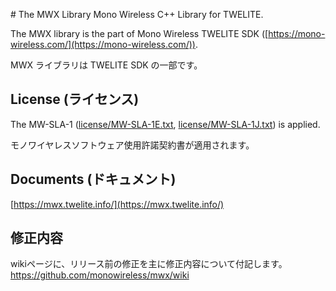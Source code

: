 ﻿﻿# The MWX Library
Mono Wireless C++ Library for TWELITE.


The MWX library is the part of Mono Wireless TWELITE SDK ([https://mono-wireless.com/](https://mono-wireless.com/)).

MWX ライブラリは TWELITE SDK の一部です。

## License (ライセンス)
The MW-SLA-1 ([license/MW-SLA-1E.txt](license/MW-SLA-1E.txt), [license/MW-SLA-1J.txt](license/MW-SLA-1J.txt)) is applied.

モノワイヤレスソフトウェア使用許諾契約書が適用されます。

## Documents (ドキュメント)
[https://mwx.twelite.info/](https://mwx.twelite.info/)


## 修正内容
wikiページに、リリース前の修正を主に修正内容について付記します。
https://github.com/monowireless/mwx/wiki
